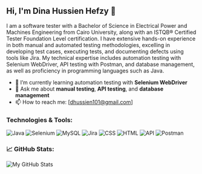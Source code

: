 ## Hi, I'm Dina Hussien Hefzy 👋
I am a software tester with a Bachelor of Science in Electrical Power and Machines Engineering from Cairo University, along with an ISTQB® Certified Tester Foundation Level certification. I have extensive hands-on experience in both manual and automated testing methodologies, excelling in developing test cases, executing tests, and documenting defects using tools like Jira. My technical expertise includes automation testing with Selenium WebDriver, API testing with Postman, and database management, as well as proficiency in programming languages such as Java.

- 🌱 I’m currently learning automation testing with **Selenium WebDriver**
- 💬 Ask me about **manual testing**, **API testing**, and **database management**
- 📫 How to reach me: [dhussien101@gmail.com]

### Technologies & Tools:
![Java](https://img.shields.io/badge/-Java-007396?style=flat-square&logo=java&logoColor=white)
![Selenium](https://img.shields.io/badge/-Selenium-43B02A?style=flat-square&logo=selenium&logoColor=white)
![MySQL](https://img.shields.io/badge/-MySQL-4479A1?style=flat-square&logo=mysql&logoColor=white)
![Jira](https://img.shields.io/badge/-Jira-0052CC?style=flat-square&logo=jira&logoColor=white)
![CSS](https://img.shields.io/badge/-CSS-1572B6?style=flat-square&logo=css3&logoColor=white)
![HTML](https://img.shields.io/badge/-HTML-E34F26?style=flat-square&logo=html5&logoColor=white)
![API](https://img.shields.io/badge/-API-009688?style=flat-square&logo=fastapi&logoColor=white)
![Postman](https://img.shields.io/badge/-Postman-FF6C37?style=flat-square&logo=postman&logoColor=white)


### 📈 GitHub Stats:
![My GitHub Stats](https://github-readme-stats.vercel.app/api?username=DinaHussien&show_icons=true&theme=radical)

